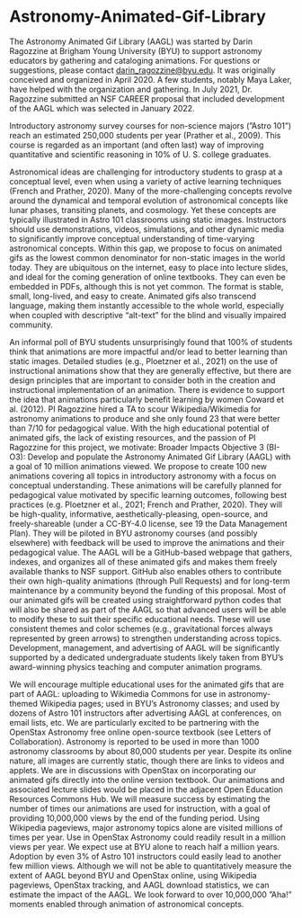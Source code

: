 # Astronomy-Animated-Gif-Library

The Astronomy Animated Gif Library (AAGL) was started by Darin Ragozzine at Brigham Young University (BYU) to support astronomy educators by gathering and cataloging animations. For questions or suggestions, please contact darin_ragozzine@byu.edu. It was originally conceived and organized in April 2020. A few students, notably Maya Laker, have helped with the organization and gathering. In July 2021, Dr. Ragozzine submitted an NSF CAREER proposal that included development of the AAGL which was selected in January 2022. 

Introductory astronomy survey courses for non-science majors (”Astro 101”) reach an estimated
250,000 students per year (Prather et al., 2009). This course is regarded as an
important (and often last) way of improving quantitative and scientific reasoning in 10%
of U. S. college graduates.

Astronomical ideas are challenging for introductory students to grasp at a conceptual
level, even when using a variety of active learning techniques (French and Prather, 2020).
Many of the more-challenging concepts revolve around the dynamical and temporal evolution
of astronomical concepts like lunar phases, transiting planets, and cosmology. Yet these
concepts are typically illustrated in Astro 101 classrooms using static images.
Instructors should use demonstrations, videos, simulations, and other dynamic media
to significantly improve conceptual understanding of time-varying astronomical concepts.
Within this gap, we propose to focus on animated gifs as the lowest common denominator
for non-static images in the world today. They are ubiquitous on the internet, easy to place
into lecture slides, and ideal for the coming generation of online textbooks. They can even be
embedded in PDFs, although this is not yet common. The format is stable, small, long-lived,
and easy to create. Animated gifs also transcend language, making them instantly accessible
to the whole world, especially when coupled with descriptive “alt-text” for the blind and
visually impaired community.

An informal poll of BYU students unsurprisingly found that 100% of students think that
animations are more impactful and/or lead to better learning than static images. Detailed
studies (e.g., Ploetzner et al., 2021) on the use of instructional animations show that they
are generally effective, but there are design principles that are important to consider both in
the creation and instructional implementation of an animation. There is evidence to support
the idea that animations particularly benefit learning by women Coward et al. (2012).
PI Ragozzine hired a TA to scour Wikipedia/Wikimedia for astronomy animations to
produce and she only found 23 that were better than 7/10 for pedagogical value. With the
high educational potential of animated gifs, the lack of existing resources, and the passion
of PI Ragozzine for this project, we motivate:
Broader Impacts Objective 3 (BI-O3): Develop and populate the Astronomy
Animated Gif Library (AAGL) with a goal of 10 million animations viewed.
We propose to create 100 new animations covering all topics in introductory astronomy
with a focus on conceptual understanding. These animations will be carefully planned for
pedagogical value motivated by specific learning outcomes, following best practices (e.g.
Ploetzner et al., 2021; French and Prather, 2020). They will be high-quality, informative,
aesthetically-pleasing, open-source, and freely-shareable (under a CC-BY-4.0 license, see
19
the Data Management Plan). They will be piloted in BYU astronomy courses (and possibly
elsewhere) with feedback will be used to improve the animations and their pedagogical value.
The AAGL will be a GitHub-based webpage that gathers, indexes, and organizes all
of these animated gifs and makes them freely available thanks to NSF support. GitHub
also enables others to contribute their own high-quality animations (through Pull Requests)
and for long-term maintenance by a community beyond the funding of this proposal. Most
of our animated gifs will be created using straightforward python codes that will also be
shared as part of the AAGL so that advanced users will be able to modify these to suit their
specific educational needs. These will use consistent themes and color schemes (e.g., gravitational
forces always represented by green arrows) to strengthen understanding across topics.
Development, management, and advertising of AAGL will be significantly supported by a
dedicated undergraduate students likely taken from BYU’s award-winning physics teaching
and computer animation programs.

We will encourage multiple educational uses for the animated gifs that are part of AAGL:
uploading to Wikimedia Commons for use in astronomy-themed Wikipedia pages; used in
BYU’s Astronomy classes; and used by dozens of Astro 101 instructors after advertising
AAGL at conferences, on email lists, etc. We are particularly excited to be partnering with
the OpenStax Astronomy free online open-source textbook (see Letters of Collaboration).
Astronomy is reported to be used in more than 1000 astronomy classrooms by about 80,000
students per year. Despite its online nature, all images are currently static, though there
are links to videos and applets. We are in discussions with OpenStax on incorporating
our animated gifs directly into the online version textbook. Our animations and associated
lecture slides would be placed in the adjacent Open Education Resources Commons Hub.
We will measure success by estimating the number of times our animations are used for
instruction, with a goal of providing 10,000,000 views by the end of the funding period.
Using Wikipedia pageviews, major astronomy topics alone are visited millions of times per
year. Use in OpenStax Astronomy could readily result in a million views per year. We
expect use at BYU alone to reach half a million years. Adoption by even 3% of Astro
101 instructors could easily lead to another few million views. Although we will not be able
to quantitatively measure the extent of AAGL beyond BYU and OpenStax online, using
Wikipedia pageviews, OpenStax tracking, and AAGL download statistics, we can estimate
the impact of the AAGL. We look forward to over 10,000,000 ”Aha!” moments enabled
through animation of astronomical concepts.
